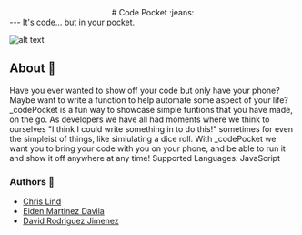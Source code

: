 <center># Code Pocket :jeans:</center>
---
It's code... but in your pocket.

![alt text](https://i.imgur.com/LnhCoF9.jpeg)

## About :blue_book:
Have you ever wanted to show off your code but only have your phone? Maybe want to write a function to help automate some aspect of your life?
_codePocket is a fun way to showcase simple funtions that you have made, on the go. As developers we have all had moments where we think to ourselves "I think I could write something in <preferredlanguage> to do this!" sometimes for even the simpleist of things, like simiulating a dice roll. With _codePocket we want you to bring your code with you on your phone, and be able to run it and show it off anywhere at any time!
Supported Languages: JavaScript

### Authors :scroll:
- [Chris Lind](https://github.com/ChrissLind)
- [Eiden Martinez Davila](https://github.com/EGabriel-bot)
- [David Rodriguez Jimenez](https://github.com/DavidDaniel1996)
